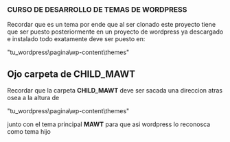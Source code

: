 ### CURSO DE DESARROLLO DE TEMAS DE WORDPRESS

Recordar que es un tema por ende que al ser clonado este proyecto tiene que ser puesto posteriormente en un proyecto de wordpress ya descargado e instalado todo exatamente deve ser puesto en:

"tu_wordpress\pagina\wp-content\themes"

## Ojo carpeta de CHILD_MAWT

Recordar que la carpeta **CHILD_MAWT** deve ser sacada una direccion atras osea a la altura de

"tu_wordpress\pagina\wp-content\themes"

junto con el tema principal **MAWT** para que asi wordpress lo reconosca como tema hijo
